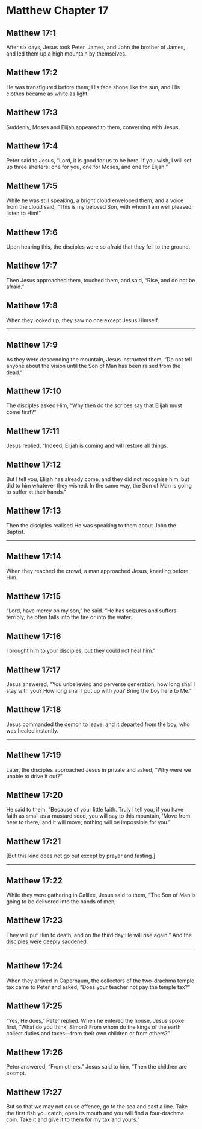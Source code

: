 # Matthew Chapter 17

## Matthew 17:1

After six days, Jesus took Peter, James, and John the brother of James, and led them up a high mountain by themselves.

## Matthew 17:2

He was transfigured before them; His face shone like the sun, and His clothes became as white as light.

## Matthew 17:3

Suddenly, Moses and Elijah appeared to them, conversing with Jesus.

## Matthew 17:4

Peter said to Jesus, “Lord, it is good for us to be here. If you wish, I will set up three shelters: one for you, one for Moses, and one for Elijah.”

## Matthew 17:5

While he was still speaking, a bright cloud enveloped them, and a voice from the cloud said, “This is my beloved Son, with whom I am well pleased; listen to Him!”

## Matthew 17:6

Upon hearing this, the disciples were so afraid that they fell to the ground.

## Matthew 17:7

Then Jesus approached them, touched them, and said, “Rise, and do not be afraid.”

## Matthew 17:8

When they looked up, they saw no one except Jesus Himself.

---

## Matthew 17:9

As they were descending the mountain, Jesus instructed them, “Do not tell anyone about the vision until the Son of Man has been raised from the dead.”

## Matthew 17:10

The disciples asked Him, “Why then do the scribes say that Elijah must come first?”

## Matthew 17:11

Jesus replied, “Indeed, Elijah is coming and will restore all things.

## Matthew 17:12

But I tell you, Elijah has already come, and they did not recognise him, but did to him whatever they wished. In the same way, the Son of Man is going to suffer at their hands.”

## Matthew 17:13

Then the disciples realised He was speaking to them about John the Baptist.

---

## Matthew 17:14

When they reached the crowd, a man approached Jesus, kneeling before Him.

## Matthew 17:15

“Lord, have mercy on my son,” he said. “He has seizures and suffers terribly; he often falls into the fire or into the water.

## Matthew 17:16

I brought him to your disciples, but they could not heal him.”

## Matthew 17:17

Jesus answered, “You unbelieving and perverse generation, how long shall I stay with you? How long shall I put up with you? Bring the boy here to Me.”

## Matthew 17:18

Jesus commanded the demon to leave, and it departed from the boy, who was healed instantly.

---

## Matthew 17:19

Later, the disciples approached Jesus in private and asked, “Why were we unable to drive it out?”

## Matthew 17:20

He said to them, “Because of your little faith. Truly I tell you, if you have faith as small as a mustard seed, you will say to this mountain, ‘Move from here to there,’ and it will move; nothing will be impossible for you.”

## Matthew 17:21

[But this kind does not go out except by prayer and fasting.]

---

## Matthew 17:22

While they were gathering in Galilee, Jesus said to them, “The Son of Man is going to be delivered into the hands of men;

## Matthew 17:23

They will put Him to death, and on the third day He will rise again.” And the disciples were deeply saddened.

---

## Matthew 17:24

When they arrived in Capernaum, the collectors of the two-drachma temple tax came to Peter and asked, “Does your teacher not pay the temple tax?”

## Matthew 17:25

“Yes, He does,” Peter replied. When he entered the house, Jesus spoke first, “What do you think, Simon? From whom do the kings of the earth collect duties and taxes—from their own children or from others?”

## Matthew 17:26

Peter answered, “From others.” Jesus said to him, “Then the children are exempt.

## Matthew 17:27

But so that we may not cause offence, go to the sea and cast a line. Take the first fish you catch; open its mouth and you will find a four-drachma coin. Take it and give it to them for my tax and yours.”
